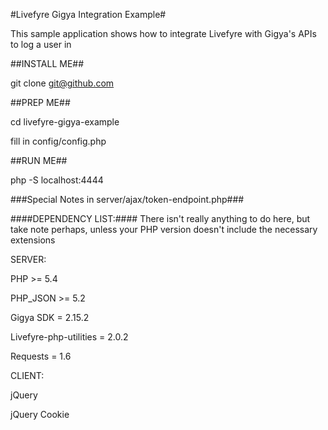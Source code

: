 #Livefyre Gigya Integration Example#

This sample application shows how to integrate Livefyre with Gigya's APIs to log a user in


##INSTALL ME##

git clone git@github.com


##PREP ME##

cd livefyre-gigya-example

fill in config/config.php


##RUN ME##

php -S localhost:4444




###Special Notes in server/ajax/token-endpoint.php###




####DEPENDENCY LIST:####
There isn't really anything to do here, but take note perhaps, unless your PHP version doesn't include the necessary extensions


SERVER:

PHP 						>= 	5.4

PHP_JSON					>=	5.2

Gigya SDK					=	2.15.2

Livefyre-php-utilities		=	2.0.2

Requests					=	1.6


CLIENT:

jQuery

jQuery Cookie


